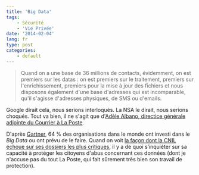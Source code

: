 ```yaml
---
title: 'Big Data'
tags:
    - Sécurité
    - 'Vie Privée'
date: '2014-02-04'
lang: fr
type: post
categories:
    - default
---
```


> Quand on a une base de 36 millions de contacts, évidemment, on est premiers sur les datas&nbsp;: on est premiers sur le traitement, premiers sur l'enrichissement, premiers pour la mise à jour des fichiers et nous disposons également d'une base d'adresses qui est incomparable, qu'il s'agisse d'adresses physiques, de SMS ou d'emails.

Google dirait cela, nous serions interloqués. La NSA le dirait, nous serions choqués. Tout va bien, il ne s'agit que d'[Adèle Albano, directice générale adjointe du Courrier à La Poste](http://www.dailymotion.com/video/x1a6sy3_performance-et-confidences-le-temoignage-d-adele-albano_news "Campagne ").

D'après [Gartner](http://www.gartner.com/newsroom/id/2593815 "Gartner Survey Reveals That 64 Percent of Organizations Have Invested or Plan to Invest in Big Data in 2013"), 64 % des organisations dans le monde ont investi dans le <em lang="en">Big Data</em> ou ont prévu de le faire. Quand on voit [la façon dont la CNIL échoue sur ses dossiers les plus critiques](http://bugbrother.blog.lemonde.fr/2014/02/03/pour-la-cnil-18-des-francais-sont-suspects/ "Pour la CNIL, 18 % des Français sont layout: postsuspects&nbsp;»"), il y a de quoi s’inquiéter sur sa capacité à protéger les citoyens d'abus concernant ces données (dont je n'accuse pas du tout La Poste, qui fait sûrement très bien son travail de protection).
